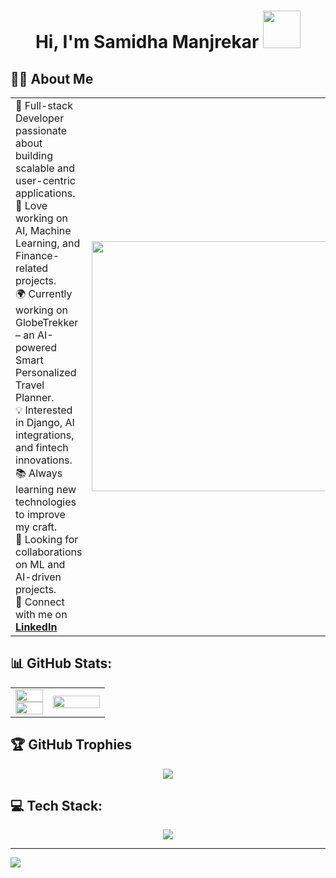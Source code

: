 <h1 align="center">Hi, I'm Samidha Manjrekar <img src="https://user-images.githubusercontent.com/74038190/216654128-ad1c5827-e18e-43a6-974b-3669cbb082b9.gif" width="60" /></h1>

## 👩‍💻 About Me  
<table>
  <tr>
    <td width="60%">
      🚀 Full-stack Developer passionate about building scalable and user-centric applications.  
      <br>🧠 Love working on AI, Machine Learning, and Finance-related projects.  
      <br>🌍 Currently working on GlobeTrekker – an AI-powered Smart Personalized Travel Planner.  
      <br>💡 Interested in Django, AI integrations, and fintech innovations.  
      <br>📚 Always learning new technologies to improve my craft.  
      <br>🎯 Looking for collaborations on ML and AI-driven projects.  
      <br>🔗 Connect with me on <a href="https://www.linkedin.com/in/samidha-manjrekar-3a519a283/" target="_blank"><b>LinkedIn</b></a>
    </td>
    <td width="40%">
      <img src="https://user-images.githubusercontent.com/74038190/212747903-e9bdf048-2dc8-41f9-b973-0e72ff07bfba.gif" width="400">
    </td>
  </tr>
</table>


## 📊 GitHub Stats:
<table>
  <tr>
    <td width="40%">
      <img width="100%" src="https://github-readme-stats.vercel.app/api?username=SamidhaManjrekar&theme=rose&hide_border=false&include_all_commits=false&count_private=false"/>
      <img width="100%" src="https://github-readme-streak-stats.herokuapp.com/?user=SamidhaManjrekar&theme=rose&hide_border=false"/>
    </td>
    <td width="60%">
      <img width="100%" height="full" src="https://github-contributor-stats.vercel.app/api?username=SamidhaManjrekar&limit=5&theme=rose&combine_all_yearly_contributions=true"/>
    </td>
  </tr>
</table>

## 🏆 GitHub Trophies
<p align="center">
  <img src="https://github-profile-trophy.vercel.app/?username=SamidhaManjrekar&theme=rose&no-frame=false&no-bg=false&margin-w=4">
</p>

## 💻 Tech Stack:
<p align="center">
  <a href="https://skillicons.dev">
<img src="https://skillicons.dev/icons?i=c,cpp,java,python,js,react,nextjs,nodejs,express,django,flask,mongodb,mysql,git,gcp,postman,vercel,vite,tailwind,docker&perline=10&theme=light" />
  </a>
</p>

---
[![](https://visitcount.itsvg.in/api?id=SamidhaManjrekar&icon=7&color=5)](https://visitcount.itsvg.in)

<!-- Proudly created with GPRM ( https://gprm.itsvg.in ) -->
